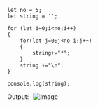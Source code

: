 ```
let no = 5;
let string = '';

for (let i=0;i<no;i++)
{
    for(let j=0;j<no-i;j++)
    {
        string+="*";
    }
    string +="\n";
}

console.log(string);
```
Output:- ![image](https://user-images.githubusercontent.com/90952992/180356740-93ab127e-da4c-4604-9ad5-4304aa37808e.png)

